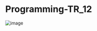 # Programming-TR_12
![image](https://github.com/Reckven/Programming-TR_12/assets/131643668/3f5f110c-e63a-4366-aec1-b38da9c39cc2)
